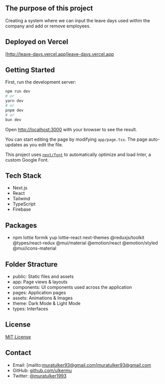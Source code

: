 ## The purpose of this project

Creating a system where we can input the leave days used within the company and add or remove employees.

## Deployed on Vercel

[http://leave-days.vercel.app]leave-days.vercel.app

## Getting Started

First, run the development server:

```bash
npm run dev
# or
yarn dev
# or
pnpm dev
# or
bun dev
```

Open [http://localhost:3000](http://localhost:3000) with your browser to see the result.

You can start editing the page by modifying `app/page.tsx`. The page auto-updates as you edit the file.

This project uses [`next/font`](https://nextjs.org/docs/basic-features/font-optimization) to automatically optimize and load Inter, a custom Google Font.

## Tech Stack

- Next.js
- React
- Tailwind
- TypeScript
- Firebase

## Packages

- npm lottie formik yup lottie-react next-themes @reduxjs/toolkit @types/react-redux @mui/material @emotion/react @emotion/styled @mui/icons-material

## Folder Stracture

- public: Static files and assets
- app: Page views & layouts
- components: UI components used across the application
- pages: Application pages
- assets: Animations & Images
- theme: Dark Mode & Light Mode
- types: Interfaces

## License

[MIT License](LICENSE)

## Contact

- Email: [mailto:muratulker93@gmail.com]muratulker93@gmail.com
- GitHub: [github.com/ulkermu](https://github.com/ulkermu)
- Twitter: [@muratulker1993](https://twitter.com/muratulker1993)
